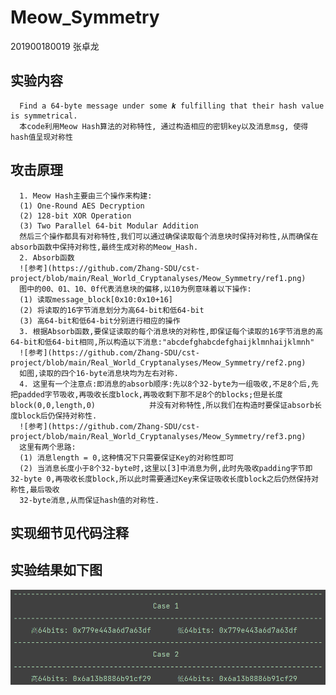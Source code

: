 # Meow_Symmetry

201900180019 张卓龙

## 实验内容
      Find a 64-byte message under some 𝒌 fulfilling that their hash value is symmetrical.              
      本code利用Meow Hash算法的对称特性, 通过构造相应的密钥key以及消息msg, 使得hash值呈现对称性                        
      
    
## 攻击原理                
      1. Meow Hash主要由三个操作来构建:       
      (1) One-Round AES Decryption        
      (2) 128-bit XOR Operation                    
      (3) Two Parallel 64-bit Modular Addition          
      然后三个操作都具有对称特性,我们可以通过确保读取每个消息块时保持对称性,从而确保在absorb函数中保持对称性,最终生成对称的Meow_Hash.               
      2. Absorb函数          
      ![参考](https://github.com/Zhang-SDU/cst-project/blob/main/Real_World_Cryptanalyses/Meow_Symmetry/ref1.png)         
      图中的00、01、10、0f代表消息块的偏移,以10为例意味着以下操作:        
      (1) 读取message_block[0x10:0x10+16]           
      (2) 将读取的16字节消息划分为高64-bit和低64-bit              
      (3) 高64-bit和低64-bit分别进行相应的操作        
      3. 根据Absorb函数,要保证读取的每个消息块的对称性,即保证每个读取的16字节消息的高64-bit和低64-bit相同,所以构造以下消息:"abcdefghabcdefghaijklmnhaijklmnh"                  
      ![参考](https://github.com/Zhang-SDU/cst-project/blob/main/Real_World_Cryptanalyses/Meow_Symmetry/ref2.png)                
      如图,读取的四个16-byte消息块均为左右对称.                   
      4. 这里有一个注意点:即消息的absorb顺序:先以8个32-byte为一组吸收,不足8个后,先把padded字节吸收,再吸收长度block,再吸收剩下那不足8个的blocks;但是长度block(0,0,length,0)            并没有对称特性,所以我们在构造时要保证absorb长度block后仍保持对称性.         
      ![参考](https://github.com/Zhang-SDU/cst-project/blob/main/Real_World_Cryptanalyses/Meow_Symmetry/ref3.png)             
      这里有两个思路:      
      (1) 消息length = 0,这种情况下只需要保证Key的对称性即可         
      (2) 当消息长度小于8个32-byte时,这里以[3]中消息为例,此时先吸收padding字节即32-byte 0,再吸收长度block,所以此时需要通过Key来保证吸收长度block之后仍然保持对称性,最后吸收
      32-byte消息,从而保证hash值的对称性.


## 实现细节见代码注释

## 实验结果如下图
![攻击结果](https://github.com/Zhang-SDU/cst-project/blob/main/Real_World_Cryptanalyses/Meow_Symmetry/result.png)
